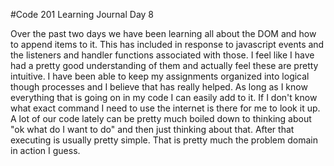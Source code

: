 #Code 201 Learning Journal Day 8

Over the past two days we have been learning all about the DOM and how to append items to it. This has included in response to javascript events and the listeners and handler functions associated with those. I feel like I have had a pretty good understanding of them and actually feel these are pretty intuitive. I have been able to keep my assignments organized into logical though processes and I believe that has really helped. As long as I know everything that is going on in my code I can easily add to it. If I don't know what exact command I need to use the internet is there for me to look it up. A lot of our code lately can be pretty much boiled down to thinking about "ok what do I want to do" and then just thinking about that. After that executing is usually pretty simple. That is pretty much the problem domain in action I guess.
